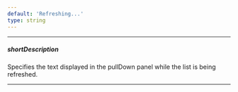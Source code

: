```yaml
---
default: 'Refreshing...'
type: string
---
```

---
##### shortDescription
Specifies the text displayed in the pullDown panel while the list is being refreshed.

---
